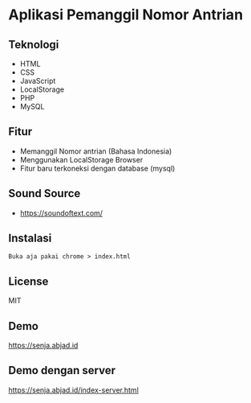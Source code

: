 # Aplikasi Pemanggil Nomor Antrian

## Teknologi

- HTML
- CSS
- JavaScript
- LocalStorage
- PHP
- MySQL

## Fitur

- Memanggil Nomor antrian (Bahasa Indonesia)
- Menggunakan LocalStorage Browser
- Fitur baru terkoneksi dengan database (mysql)

## Sound Source

- https://soundoftext.com/

## Instalasi

``
Buka aja pakai chrome > index.html
``

## License

MIT


## Demo
https://senja.abjad.id

## Demo dengan server
https://senja.abjad.id/index-server.html
